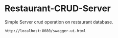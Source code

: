 # Restaurant-CRUD-Server

Simple Server crud operation on restaurant database.

```sh
http://localhost:8080/swagger-ui.html
```

